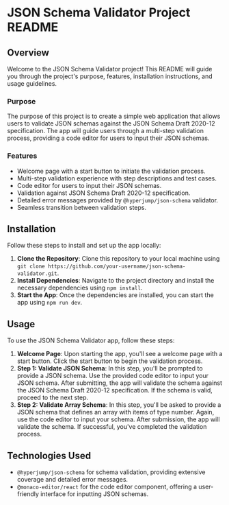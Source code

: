 # JSON Schema Validator Project README

## Overview

Welcome to the JSON Schema Validator project! This README will guide you through the project's purpose, features, installation instructions, and usage guidelines.

### Purpose

The purpose of this project is to create a simple web application that allows users to validate JSON schemas against the JSON Schema Draft 2020-12 specification. The app will guide users through a multi-step validation process, providing a code editor for users to input their JSON schemas.

### Features

- Welcome page with a start button to initiate the validation process.
- Multi-step validation experience with step descriptions and test cases.
- Code editor for users to input their JSON schemas.
- Validation against JSON Schema Draft 2020-12 specification.
- Detailed error messages provided by `@hyperjump/json-schema` validator.
- Seamless transition between validation steps.

## Installation

Follow these steps to install and set up the app locally:

1. **Clone the Repository**: Clone this repository to your local machine using `git clone https://github.com/your-username/json-schema-validator.git`.
2. **Install Dependencies**: Navigate to the project directory and install the necessary dependencies using `npm install`.
3. **Start the App**: Once the dependencies are installed, you can start the app using `npm run dev`.

## Usage

To use the JSON Schema Validator app, follow these steps:

1. **Welcome Page**: Upon starting the app, you'll see a welcome page with a start button. Click the start button to begin the validation process.
2. **Step 1: Validate JSON Schema**: In this step, you'll be prompted to provide a JSON schema. Use the provided code editor to input your JSON schema. After submitting, the app will validate the schema against the JSON Schema Draft 2020-12 specification. If the schema is valid, proceed to the next step.
3. **Step 2: Validate Array Schema**: In this step, you'll be asked to provide a JSON schema that defines an array with items of type number. Again, use the code editor to input your schema. After submission, the app will validate the schema. If successful, you've completed the validation process.

## Technologies Used

- `@hyperjump/json-schema` for schema validation, providing extensive coverage and detailed error messages.
- `@monaco-editor/react` for the code editor component, offering a user-friendly interface for inputting JSON schemas.

